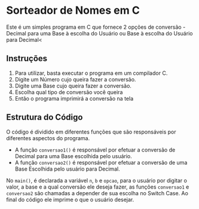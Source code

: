 <!DOCTYPE html>
<html lang="pt-br">
<head>
    <meta charset="UTF-8">
</head>
<body>
    <h1>Sorteador de Nomes em C</h1>
    <p>Este é um simples programa em C que fornece 2 opções de conversão - Decimal para uma Base à escolha do Usuário ou Base à escolha do Usuário para Decimal<
    <h2>Instruções</h2>
    <ol>
        <li>Para utilizar, basta executar o programa em um compilador C.</li>
        <li>Digite um Número cujo queira fazer a conversão.</li>
        <li>Digite uma Base cujo queira fazer a conversão.</li>
        <li>Escolha qual tipo de conversão você queira</li>
        <li>Então o programa imprimirá a conversão na tela</li>
    </ol>
    <h2>Estrutura do Código</h2>
    <p>O código é dividido em diferentes funções que são responsáveis por diferentes aspectos do programa.</p>
    <ul>
        <li>A função <code>conversao1()</code> é responsável por efetuar a conversão de Decimal para uma Base escolhida pelo usuário.</li>
        <li>A função <code>conversao2()</code> é responsável por efetuar a conversão de uma Base Escolhida pelo usuário para Decimal.</li>
    </ul>
    <p>No <code>main()</code>, é declarada a variável <code>n</code>, <code>b</code> e <code>opcao</code>, para o usuário por digitar o valor, a base e a qual conversão ele deseja fazer, as funções <code>conversao1</code> e  <code>conversao2</code> são chamadas a depender de sua escolha no Switch Case. Ao final do código ele imprime o que o usuário desejar.
